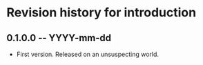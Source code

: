 # Revision history for introduction

## 0.1.0.0 -- YYYY-mm-dd

* First version. Released on an unsuspecting world.
